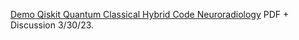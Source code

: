 [Demo Qiskit Quantum Classical Hybrid Code Neuroradiology](https://www.chemicalqdevice.com/demo-quantum-classical-hybrid-code-neuroradiology) PDF + Discussion 3/30/23.
